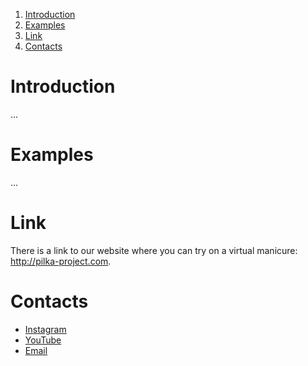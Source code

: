 1. [Introduction](#introduction)
1. [Examples](#examples)
1. [Link](#link)
1. [Contacts](#contacts)

# Introduction
...

# Examples
...

# Link
There is a link to our website where you can try on a virtual manicure: http://pilka-project.com.

# Contacts
- [Instagram](https://www.instagram.com/pilka_project/)
- [YouTube](https://www.youtube.com/channel/UCmmsrrrWf33pf17qiYBbN0Q)
- [Email](https://mail.google.com/mail/?view=cm&fs=1&to=pilka.proj@gmail.com)
